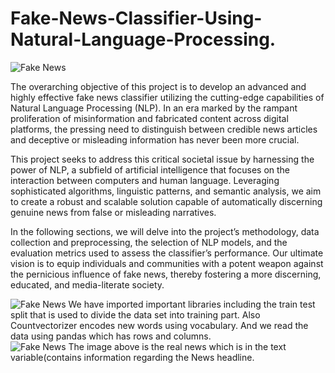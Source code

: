 # Fake-News-Classifier-Using-Natural-Language-Processing.
![Fake News](https://miro.medium.com/v2/resize:fit:720/format:webp/1*_nvCplMzZZIq9TXeSM00fw.jpeg)

The overarching objective of this project is to develop an advanced and highly effective fake news classifier utilizing the cutting-edge capabilities of Natural Language Processing (NLP). In an era marked by the rampant proliferation of misinformation and fabricated content across digital platforms, the pressing need to distinguish between credible news articles and deceptive or misleading information has never been more crucial. <br>

This project seeks to address this critical societal issue by harnessing the power of NLP, a subfield of artificial intelligence that focuses on the interaction between computers and human language. Leveraging sophisticated algorithms, linguistic patterns, and semantic analysis, we aim to create a robust and scalable solution capable of automatically discerning genuine news from false or misleading narratives. <br>

In the following sections, we will delve into the project’s methodology, data collection and preprocessing, the selection of NLP models, and the evaluation metrics used to assess the classifier’s performance. Our ultimate vision is to equip individuals and communities with a potent weapon against the pernicious influence of fake news, thereby fostering a more discerning, educated, and media-literate society. <br>

![Fake News](https://miro.medium.com/v2/resize:fit:720/format:webp/1*5DF_RTjo8ZmQtsyiDlWSaw.png)
We have imported important libraries including the train test split that is used to divide the data set into training part. Also Countvectorizer encodes new words using vocabulary. And we read the data using pandas which has rows and columns. <br>
![Fake News](https://miro.medium.com/v2/resize:fit:720/format:webp/1*pBzhB6t7CbPsg9wmtTqGkg.png)
The image above is the real news which is in the text variable(contains information regarding the News headline. <br>


